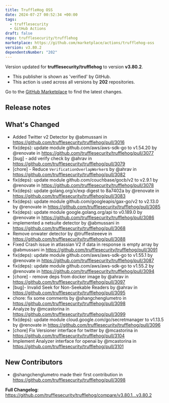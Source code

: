 ```yaml
---
title: TruffleHog OSS
date: 2024-07-27 00:52:34 +00:00
tags:
  - trufflesecurity
  - GitHub Actions
draft: false
repo: trufflesecurity/trufflehog
marketplace: https://github.com/marketplace/actions/trufflehog-oss
version: v3.80.2
dependentsNumber: "202"
---
```



Version updated for **trufflesecurity/trufflehog** to version **v3.80.2**.
- This publisher is shown as 'verified' by GitHub.
- This action is used across all versions by **202** repositories.

Go to the [GitHub Marketplace](https://github.com/marketplace/actions/trufflehog-oss) to find the latest changes.

## Release notes

## What's Changed
* Added Twitter v2 Detector by @abmussani in https://github.com/trufflesecurity/trufflehog/pull/3016
* fix(deps): update module github.com/aws/aws-sdk-go to v1.54.20 by @renovate in https://github.com/trufflesecurity/trufflehog/pull/3077
* [bug] - add verify check by @ahrav in https://github.com/trufflesecurity/trufflehog/pull/3079
* [chore] - Reduce `VerificationOverlapWorker`s by @ahrav in https://github.com/trufflesecurity/trufflehog/pull/3082
* fix(deps): update module github.com/couchbase/gocb/v2 to v2.9.1 by @renovate in https://github.com/trufflesecurity/trufflehog/pull/3078
* fix(deps): update golang.org/x/exp digest to 8a7402a by @renovate in https://github.com/trufflesecurity/trufflehog/pull/3083
* fix(deps): update module github.com/googleapis/gax-go/v2 to v2.13.0 by @renovate in https://github.com/trufflesecurity/trufflehog/pull/3085
* fix(deps): update module google.golang.org/api to v0.189.0 by @renovate in https://github.com/trufflesecurity/trufflehog/pull/3086
* implemented a netsuite detector by @abmussani in https://github.com/trufflesecurity/trufflehog/pull/3068
* Remove onwater detector by @trufflesteeeve in https://github.com/trufflesecurity/trufflehog/pull/3088
* Fixed Crash issue in atlassian V2 if data in response is empty array by @abmussani in https://github.com/trufflesecurity/trufflehog/pull/3091
* fix(deps): update module github.com/aws/aws-sdk-go to v1.55.1 by @renovate in https://github.com/trufflesecurity/trufflehog/pull/3087
* fix(deps): update module github.com/aws/aws-sdk-go to v1.55.2 by @renovate in https://github.com/trufflesecurity/trufflehog/pull/3094
* [chore] - remove deps from docker image by @ahrav in https://github.com/trufflesecurity/trufflehog/pull/3097
* [bug]-  Invalid Seek for Non-Seekable Readers by @ahrav in https://github.com/trufflesecurity/trufflehog/pull/3095
* chore: fix some comments by @shangchenglumetro in https://github.com/trufflesecurity/trufflehog/pull/3098
* Analyze by @mcastorina in https://github.com/trufflesecurity/trufflehog/pull/3099
* fix(deps): update module cloud.google.com/go/secretmanager to v1.13.5 by @renovate in https://github.com/trufflesecurity/trufflehog/pull/3096
* [chore] Fix Versioner interface for twitter by @mcastorina in https://github.com/trufflesecurity/trufflehog/pull/3104
* Implement Analyzer interface for openai by @mcastorina in https://github.com/trufflesecurity/trufflehog/pull/3101

## New Contributors
* @shangchenglumetro made their first contribution in https://github.com/trufflesecurity/trufflehog/pull/3098

**Full Changelog**: https://github.com/trufflesecurity/trufflehog/compare/v3.80.1...v3.80.2
